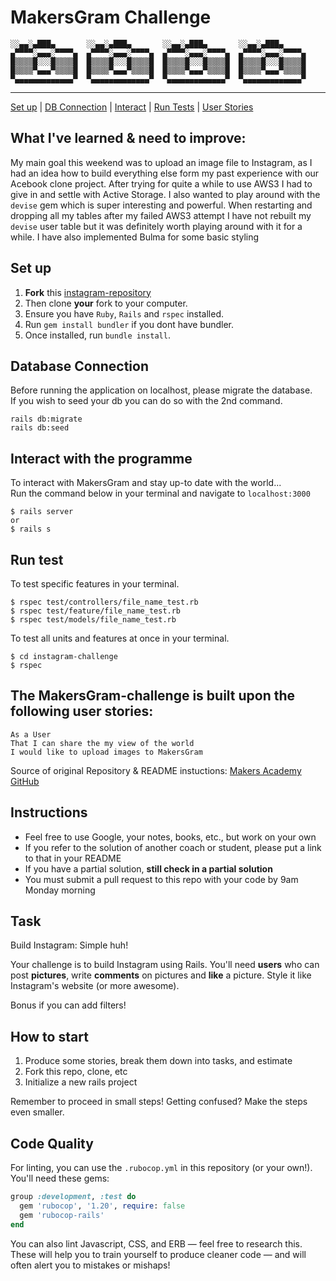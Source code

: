 # MakersGram Challenge

```
░░▄▄░▄███▄       ░░▄▄░▄███▄       ░░▄▄░▄███▄       ░░▄▄░▄███▄
▄▀▀▀▀░▄▄▄░▀▀▀▀▄  ▄▀▀▀▀░▄▄▄░▀▀▀▀▄  ▄▀▀▀▀░▄▄▄░▀▀▀▀▄  ▄▀▀▀▀░▄▄▄░▀▀▀▀▄
█▒▒▒▒█░░░█▒▒▒▒█  █▒▒▒▒█░░░█▒▒▒▒█  █▒▒▒▒█░░░█▒▒▒▒█  █▒▒▒▒█░░░█▒▒▒▒█
█▒▒▒▒▀▄▄▄▀▒▒▒▒█  █▒▒▒▒▀▄▄▄▀▒▒▒▒█  █▒▒▒▒▀▄▄▄▀▒▒▒▒█  █▒▒▒▒▀▄▄▄▀▒▒▒▒█
▀▄▄▄▄▄▄▄▄▄▄▄▄▄▀  ▀▄▄▄▄▄▄▄▄▄▄▄▄▄▀  ▀▄▄▄▄▄▄▄▄▄▄▄▄▄▀  ▀▄▄▄▄▄▄▄▄▄▄▄▄▄▀
```
______
  
[Set up](#Setup) | [DB Connection](#DB) | [Interact](#Interact) | [Run Tests](#Tests) | [User Stories](#User-Stories)

## What I've learned & need to improve:

My main goal this weekend was to upload an image file to Instagram, as I had an idea how to build everything else form my past experience with our Acebook clone project. After trying for quite a while to use AWS3 I had to give in and settle with Active Storage. I also wanted to play around with the `devise` gem which is super interesting and powerful. When restarting and dropping all my tables after my failed AWS3 attempt I have not rebuilt my `devise` user table but it was definitely worth playing around with it for a while.
I have also implemented Bulma for some basic styling

## <a name="Setup">Set up</a>

1. **Fork** this [instagram-repository](https://github.com/CorinneBosch/instagram-challenge)
2. Then clone **your** fork to your computer.
3. Ensure you have `Ruby`, `Rails` and `rspec` installed.
4. Run `gem install bundler` if you dont have bundler.
5. Once installed, run `bundle install`.

## <a name="DB">Database Connection</a>

Before running the application on localhost, please migrate the database.\
If you wish to seed your db you can do so with the 2nd command.

```
rails db:migrate
rails db:seed
```
## <a name="Interact">Interact with the programme</a>

To interact with MakersGram and stay up-to date with the world...\
Run the command below in your terminal and navigate to `localhost:3000`

```
$ rails server
or
$ rails s
```

## <a name="Tests">Run test</a>

To test specific features in your terminal.

```
$ rspec test/controllers/file_name_test.rb
$ rspec test/feature/file_name_test.rb
$ rspec test/models/file_name_test.rb
```

To test all units and features at once in your terminal.

```
$ cd instagram-challenge
$ rspec
```

## <a name="User-Stories"> The MakersGram-challenge is built upon the following user stories:</a>
```
As a User
That I can share the my view of the world
I would like to upload images to MakersGram
```

Source of original Repository & README instuctions: [Makers Academy GitHub](https://github.com/makersacademy/instagram-challenge)

## Instructions

- Feel free to use Google, your notes, books, etc., but work on your own
- If you refer to the solution of another coach or student, please put a link to that in your README
- If you have a partial solution, **still check in a partial solution**
- You must submit a pull request to this repo with your code by 9am Monday morning

## Task

Build Instagram: Simple huh!

Your challenge is to build Instagram using Rails. You'll need **users** who can post **pictures**, write **comments** on pictures and **like** a picture. Style it like Instagram's website (or more awesome).

Bonus if you can add filters!

## How to start

1. Produce some stories, break them down into tasks, and estimate
2. Fork this repo, clone, etc
3. Initialize a new rails project

Remember to proceed in small steps! Getting confused? Make the steps even smaller.

## Code Quality

For linting, you can use the `.rubocop.yml` in this repository (or your own!).
You'll need these gems:

```ruby
group :development, :test do
  gem 'rubocop', '1.20', require: false
  gem 'rubocop-rails'
end
```

You can also lint Javascript, CSS, and ERB — feel free to research this. These
will help you to train yourself to produce cleaner code — and will often alert
you to mistakes or mishaps!
